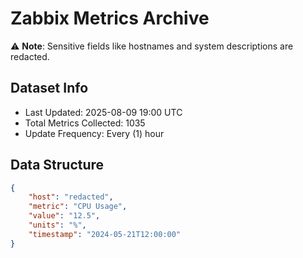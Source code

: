 # Zabbix Metrics Archive

⚠️ **Note**: Sensitive fields like hostnames and system descriptions are redacted.

## Dataset Info
- Last Updated: 2025-08-09 19:00 UTC
- Total Metrics Collected: 1035
- Update Frequency: Every (1) hour

## Data Structure
```json
{
    "host": "redacted",
    "metric": "CPU Usage",
    "value": "12.5",
    "units": "%",
    "timestamp": "2024-05-21T12:00:00"
}
```
